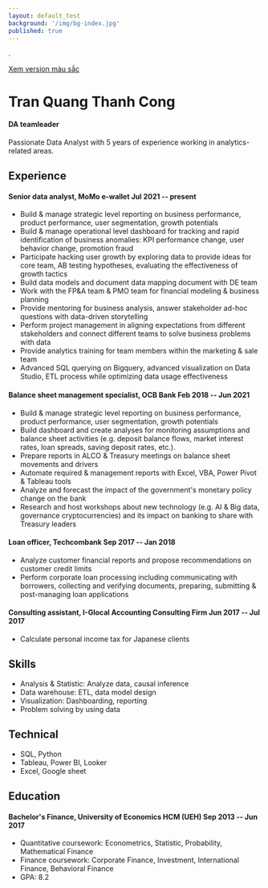```yaml
---
layout: default_test
background: '/img/bg-index.jpg'
published: true
---
```

.


[Xem version màu sắc](/resume/)
<!-- https://github.com/mikepqr/resume.md/blob/main/resume.md?plain=1 -->
<!-- The (first) h1 will be used as the <title> of the HTML page -->
# Tran Quang Thanh Cong
#### DA teamleader
<!-- The paragraph after the h1 and ul and before the first h2 is optional. It
is intended to be used for a short summary. -->
Passionate Data Analyst with 5 years of experience working in analytics-related areas.


<!-- The unordered list immediately after the h1 will be formatted on a single
line. It is intended to be used for contact details -->
<!-- - <tranquangthanhcong@gmail.com>
- [tqthanhcong.github.io](http://tqthanhcong.github.io)
- Tp.HCM
 -->

## Experience

<!-- You have to wrap the "left" and "right" half of these headings in spans by
hand -->
#### <span>Senior data analyst, MoMo e-wallet</span> <span>Jul 2021 -- present</span>

- Build & manage strategic level reporting on business performance, product performance, user segmentation, growth potentials
- Build & manage operational level dashboard for tracking and rapid identification of business anomalies: KPI performance change, user behavior change, promotion fraud
- Participate hacking user growth by exploring data to provide ideas for core team, AB testing hypotheses, evaluating the effectiveness of growth tactics
- Build data models and document data mapping document with DE team
- Work with the FP&A team & PMO team for financial modeling & business planning
- Provide mentoring for business analysis, answer stakeholder ad-hoc questions with data-driven storytelling
- Perform project management in aligning expectations from different stakeholders and connect different teams to solve business problems with data
- Provide analytics training for team members within the marketing & sale team
- Advanced SQL querying on Bigquery, advanced visualization on Data Studio, ETL process while optimizing data usage effectiveness

#### <span>Balance sheet management specialist, OCB Bank</span> <span>Feb 2018 -- Jun 2021</span>

- Build & manage strategic level reporting on business performance, product performance, user segmentation, growth potentials
- Build dashboard and create analyses for monitoring assumptions and balance sheet activities (e.g. deposit balance flows, market interest rates, loan spreads, saving deposit rates, etc.).
- Prepare reports in ALCO & Treasury meetings on balance sheet movements and drivers
- Automate required & management reports with Excel, VBA, Power Pivot & Tableau tools
- Analyze and forecast the impact of the government's monetary policy change on the bank
- Research and host workshops about new technology (e.g. AI & Big data, governance cryptocurrencies) and its impact on banking to share with Treasury leaders

#### <span>Loan officer, Techcombank</span> <span>Sep 2017 -- Jan 2018</span>

- Analyze customer financial reports and propose recommendations on customer credit limits
- Perform corporate loan processing including communicating with borrowers, collecting and verifying documents, preparing, submitting & post-managing loan applications

#### <span>Consulting assistant, I-Glocal Accounting Consulting Firm</span> <span>Jun 2017 -- Jul 2017</span>
- Calculate personal income tax for Japanese clients


## Skills
- Analysis & Statistic: Analyze data, causal inference
- Data warehouse: ETL, data model design
- Visualization: Dashboarding, reporting
- Problem solving by using data

## Technical
- SQL, Python
- Tableau, Power BI, Looker
- Excel, Google sheet

## Education
#### <span>Bachelor's Finance, University of Economics HCM (UEH)</span> <span>Sep 2013 -- Jun 2017</span>
- Quantitative coursework: Econometrics, Statistic, Probability, Mathematical Finance
- Finance coursework: Corporate Finance, Investment, International Finance, Behavioral Finance
- GPA: 8.2
